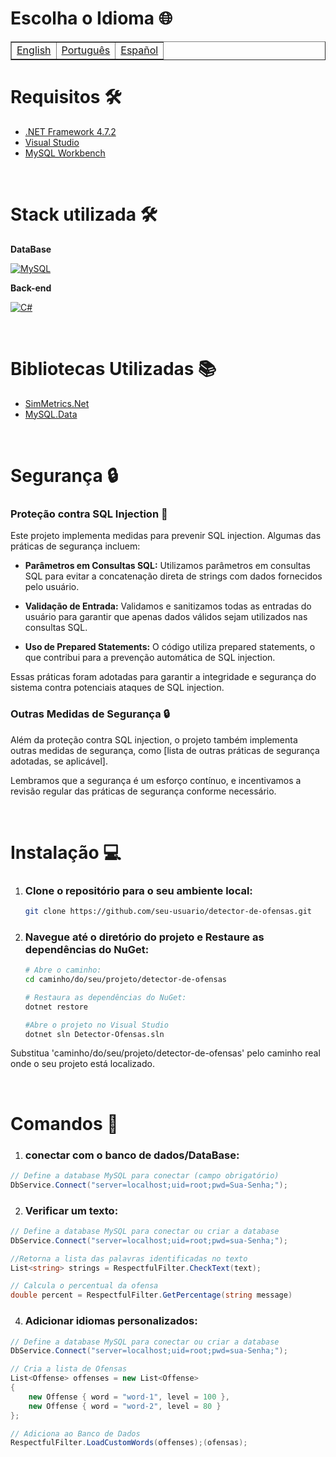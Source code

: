 
# Escolha o Idioma 🌐

<table border=1>
  <tr>
    <td><a href="https://github.com/JaymeFernandes/Detector_Ofensas/blob/main/Local-Dll/README.md">English</a></td>
    <td><a href="https://github.com/JaymeFernandes/Detector_Ofensas/blob/main/Local-Dll/README_pt.md">Português</a></td>
    <td><a href="https://github.com/JaymeFernandes/Detector_Ofensas/blob/main/Local-Dll/README_es.md">Español</a></td>
  </tr>
</table>

# Requisitos 🛠️

- [.NET Framework 4.7.2](https://dotnet.microsoft.com/pt-br/download/dotnet-framework/net472)
- [Visual Studio](https://visualstudio.microsoft.com/pt-br/)
- [MySQL Workbench](https://dev.mysql.com/downloads/)

<br>

# Stack utilizada 🛠️

**DataBase** 

[![MySQL](https://img.shields.io/badge/MySQL-005C84?style=for-the-badge&logo=mysql&logoColor=white)](https://www.mysql.com/)

**Back-end** 

[![C#](https://img.shields.io/badge/C%23-239120?style=for-the-badge&logo=c-sharp&logoColor=white)](https://dotnet.microsoft.com/pt-br/languages/csharp)

<br>

# Bibliotecas Utilizadas 📚
- [SimMetrics.Net](https://www.nuget.org/packages/SimMetrics.Net) 
- [MySQL.Data](https://www.nuget.org/packages/MySql.Data/)

<br>

# Segurança 🔒

### Proteção contra SQL Injection 💉

Este projeto implementa medidas para prevenir SQL injection. Algumas das práticas de segurança incluem:

- **Parâmetros em Consultas SQL:** Utilizamos parâmetros em consultas SQL para evitar a concatenação direta de strings com dados fornecidos pelo usuário.

- **Validação de Entrada:** Validamos e sanitizamos todas as entradas do usuário para garantir que apenas dados válidos sejam utilizados nas consultas SQL.

- **Uso de Prepared Statements:** O código utiliza prepared statements, o que contribui para a prevenção automática de SQL injection.

Essas práticas foram adotadas para garantir a integridade e segurança do sistema contra potenciais ataques de SQL injection.

### Outras Medidas de Segurança 🔒

Além da proteção contra SQL injection, o projeto também implementa outras medidas de segurança, como [lista de outras práticas de segurança adotadas, se aplicável].

Lembramos que a segurança é um esforço contínuo, e incentivamos a revisão regular das práticas de segurança conforme necessário.

<br>

# Instalação 💻

1. ### Clone o repositório para o seu ambiente local:

   ```bash
   git clone https://github.com/seu-usuario/detector-de-ofensas.git

2. ### Navegue até o diretório do projeto e Restaure as dependências do NuGet:
   ```bash
   # Abre o caminho:
   cd caminho/do/seu/projeto/detector-de-ofensas

   # Restaura as dependências do NuGet:
   dotnet restore

   #Abre o projeto no Visual Studio
   dotnet sln Detector-Ofensas.sln
   ```
  Substitua 'caminho/do/seu/projeto/detector-de-ofensas' pelo caminho real onde o seu projeto está localizado.

<br>

# Comandos 💬

  1. ### conectar com o banco de dados/DataBase:
```csharp
// Define a database MySQL para conectar (campo obrigatório)
DbService.Connect("server=localhost;uid=root;pwd=Sua-Senha;");
```

  2. ### Verificar um texto:
```csharp
// Define a database MySQL para conectar ou criar a database
DbService.Connect("server=localhost;uid=root;pwd=sua-Senha;");

//Retorna a lista das palavras identificadas no texto
List<string> strings = RespectfulFilter.CheckText(text);

// Calcula o percentual da ofensa
double percent = RespectfulFilter.GetPercentage(string message)
```

  4. ### Adicionar idiomas personalizados:

```csharp
// Define a database MySQL para conectar ou criar a database
DbService.Connect("server=localhost;uid=root;pwd=sua-Senha;");

// Cria a lista de Ofensas 
List<Offense> offenses = new List<Offense> 
{
    new Offense { word = "word-1", level = 100 },
    new Offense { word = "word-2", level = 80 }
};

// Adiciona ao Banco de Dados
RespectfulFilter.LoadCustomWords(offenses);(ofensas);
```
